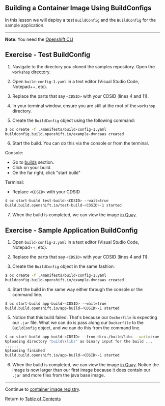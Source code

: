 ## Building a Container Image Using BuildConfigs

In this lesson we will deploy a test `BuildConfig` and the `BuildConfig` for the sample application. 

---

**Note**: You need the [Openshift CLI](../workstation-setup.md#oc-cli)

## Exercise - Test BuildConfig

1. Navigate to the directory you cloned the samples repository. Open the `workshop` directory. 

2. Open `build-config-1.yaml` in a text editor (Visual Studio Code, Notepad++, etc). 

3. Replace the parts that say `<CDSID>` with your CDSID (lines 4 and 11).

4. In your terminal window, ensure you are still at the root of the `workshop` directory. 

5. Create the `BuildConfig` object using the following command: 

```bash
$ oc create -f ./manifests/build-config-1.yaml
buildconfig.build.openshift.io/example-dvncaas created
```

6. Start the build. You can do this via the console or from the terminal.

Console: 

- Go to [builds](https://api.caas.ford.com/console/project/devenablement-workshop-dev/browse/builds) section. 
- Click on your build. 
- On the far right, click "start build"

Terminal: 

- Replace `<CDSID>` with your CDSID

```bash
$ oc start-build test-build-<CDSID> --wait=true
build.build.openshift.io/test-build-<CDSID>-1 started
```

7. When the build is completed, we can view the image [in Quay](https://registry.ford.com/repository/devenablement/workshop?tab=tags). 


## Exercise - Sample Application BuildConfig

1. Open `build-config-2.yaml` in a text editor (Visual Studio Code, Notepad++, etc). 

2. Replace the parts that say `<CDSID>` with your CDSID (lines 4 and 11).

3. Create the `BuildConfig` object in the same fashion: 

```bash
$ oc create -f ./manifests/build-config-1.yaml
buildconfig.build.openshift.io/example-dvncaas created
```

4. Start the build in the same way either through the console or the command line. 

```bash
$ oc start-build app-build-<CDSID> --wait=true
build.build.openshift.io/app-build-<CDSID>-1 started
```

5. Notice that this build failed. That's because our `Dockerfile` is expecting our `.jar` file. What we can do is pass along our `Dockerfile` to the `BuildConfig` object, and we can do this from the command line. 

```bash
$ oc start-build app-build-<CDSID> --from-dir=./build/libs --wait=true
Uploading directory "build\\libs" as binary input for the build ...
......
Uploading finished
build.build.openshift.io/app-build-<CDSID>-1 started
```

6. When the build is completed, we can view the image [in Quay](https://registry.ford.com/repository/devenablement/workshop?tab=tags). Notice the image is now larger than our first image because it does contain our `.jar` and more files from the java base image. 

---

Continue to [container image registry](./9-quay.md).

Return to [Table of Contents](../README.md#agenda)